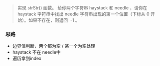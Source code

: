 > 实现 strStr() 函数。
> 给你两个字符串 haystack 和 needle ，请你在 haystack 字符串中找出 needle 字符串出现的第一个位置（下标从 0 开始）。如果不存在，则返回  -1 。



### 思路


- 边界值判断，两个都为空 / 某一个为空处理
- haystack 不在 needle中
- 遍历拿到index
